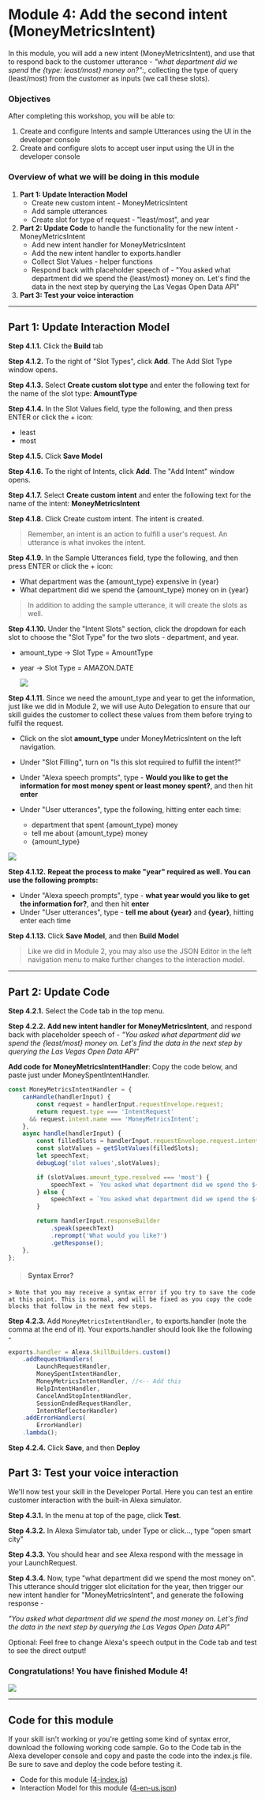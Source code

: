 # Module 4: Add the second intent (MoneyMetricsIntent)
In this module, you will add a new intent (MoneyMetricsIntent), and use that to respond back to the customer utterance -  *"what department did we spend the {type: least/most} money on?":*, collecting the type of query (least/most) from the customer as inputs (we call these slots).

### Objectives
After completing this workshop, you will be able to:

1. Create and configure Intents and sample Utterances using the UI in the developer console
2. Create and configure slots to accept user input using the UI in the developer console

### Overview of what we will be doing in this module

1. **Part 1: Update Interaction Model**
	- Create new custom intent - MoneyMetricsIntent
	- Add sample utterances
	- Create slot for type of request - "least/most", and year
2. **Part 2: Update Code** to handle the functionality for the new intent - MoneyMetricsIntent
	- Add new intent handler for MoneyMetricsIntent
	- Add the new intent handler to exports.handler
	- Collect Slot Values - helper functions
	- Respond back with placeholder speech of - "You asked what department did we spend the {least/most} money on. Let's find the data in the next step by querying the Las Vegas Open Data API"
3. **Part 3: Test your voice interaction**

---
## Part 1: Update Interaction Model

**Step 4.1.1.** Click the **Build** tab

**Step 4.1.2.** To the right of "Slot Types", click **Add**. The Add Slot Type window opens.

**Step 4.1.3.** Select **Create custom slot type** and enter the following text for the name of the slot type: **AmountType**

**Step 4.1.4.** In the Slot Values field, type the following, and then press ENTER or click the + icon:

- least
- most

**Step 4.1.5.** Click **Save Model**

**Step 4.1.6.** To the right of Intents, click **Add**. The "Add Intent" window opens.

**Step 4.1.7.** Select **Create custom intent** and enter the following text for the name of the intent: **MoneyMetricsIntent**

**Step 4.1.8.** Click Create custom intent. The intent is created.

> Remember, an intent is an action to fulfill a user's request. An utterance is what invokes the intent.

**Step 4.1.9.** In the Sample Utterances field, type the following, and then press ENTER or click the + icon:

- What department was the {amount_type} expensive in {year}
- What department did we spend the {amount_type} money on in {year}

> In addition to adding the sample utterance, it will create the slots as well.

**Step 4.1.10.** Under the "Intent Slots" section, click the dropdown for each slot to choose the "Slot Type" for the two slots - department, and year.

- amount_type -> Slot Type = AmountType
- year -> Slot Type = AMAZON.DATE

	![](http://ajotwani.s3.amazonaws.com/ask-workshop/images/adding-utterances.png)

**Step 4.1.11.** Since we need the amount_type and year to get the information, just like we did in Module 2, we will use Auto Delegation to ensure that our skill guides the customer to collect these values from them before trying to fulfil the request.
	
- Click on the slot **amount_type** under MoneyMetricsIntent on the left navigation.
- Under "Slot Filling", turn on "Is this slot required to fulfill the intent?"
- Under "Alexa speech prompts", type - **Would you like to get the information for most money spent or least money spent?**, and then hit **enter**
- Under "User utterances", type the following, hitting enter each time: 

	- department that spent {amount_type} money
	- tell me about  {amount_type} money
	- {amount_type}


![](http://ajotwani.s3.amazonaws.com/ask-workshop/images/required-slot-2.png)

**Step 4.1.12.** **Repeat the process to make "year" required as well. You can use the following prompts:**
	
- Under "Alexa speech prompts", type - **what year would you like to get the information for?**, and then hit **enter**
- Under "User utterances", type - **tell me about {year}** and **{year}**, hitting enter each time

**Step 4.1.13.** Click **Save Model**, and then **Build Model**

> Like we did in Module 2, you may also use the JSON Editor in the left navigation menu to make further changes to the interaction model.

---

## Part 2: Update Code

**Step 4.2.1.** Select the Code tab in the top menu.

**Step 4.2.2.** **Add new intent handler for MoneyMetricsIntent**, and respond back with placeholder speech of - *"You asked what department did we spend the {least/most} money on. Let's find the data in the next step by querying the Las Vegas Open Data API"*

**Add code for MoneyMetricsIntentHandler**: Copy the code below, and paste just under MoneySpentIntentHandler.

```js
const MoneyMetricsIntentHandler = {
	canHandle(handlerInput) {
		const request = handlerInput.requestEnvelope.request;
		return request.type === 'IntentRequest'
      && request.intent.name === 'MoneyMetricsIntent';
	},
	async handle(handlerInput) {
		const filledSlots = handlerInput.requestEnvelope.request.intent.slots;
		const slotValues = getSlotValues(filledSlots);
		let speechText;
		debugLog('slot values',slotValues);

		if (slotValues.amount_type.resolved === 'most') {
			speechText = `You asked what department did we spend the ${slotValues.amount_type.resolved} money on. Let's find the data in the next module by querying the Las Vegas Open Data API`;
		} else {
			speechText = `You asked what department did we spend the ${slotValues.amount_type.resolved} money on. Let's find the data in the next module by querying the Las Vegas Open Data API`;
		}

		return handlerInput.responseBuilder
			.speak(speechText)
			.reprompt('What would you like?')
			.getResponse();
	},
};
```

> #### Syntax Error?
	> Note that you may receive a syntax error if you try to save the code at this point. This is normal, and will be fixed as you copy the code blocks that follow in the next few steps.

**Step 4.2.3.** Add `MoneyMetricsIntentHandler,` to exports.handler (note the comma at the end of it). Your exports.handler should look like the following -

```js
exports.handler = Alexa.SkillBuilders.custom()
	.addRequestHandlers(
		LaunchRequestHandler,
		MoneySpentIntentHandler,
		MoneyMetricsIntentHandler, //<-- Add this
		HelpIntentHandler,
		CancelAndStopIntentHandler,
		SessionEndedRequestHandler,
		IntentReflectorHandler)
	.addErrorHandlers(
		ErrorHandler)
	.lambda();
```

**Step 4.2.4.** Click **Save**, and then **Deploy**

## Part 3: Test your voice interaction

We'll now test your skill in the Developer Portal. Here you can test an entire customer interaction with the built-in Alexa simulator.

**Step 4.3.1.** In the menu at top of the page, click **Test**.

**Step 4.3.2.** In Alexa Simulator tab, under Type or click…, type "open smart city"

**Step 4.3.3.** You should hear and see Alexa respond with the message in your LaunchRequest.

**Step 4.3.4.** Now, type "what department did we spend the most money on". This utterance should trigger slot elicitation for the year, then trigger our new intent handler for "MoneyMetricsIntent", and generate the following response -

*"You asked what department did we spend the most money on. Let's find the data in the next step by querying the Las Vegas Open Data API"*

Optional: Feel free to change Alexa's speech output in the Code tab and test to see the direct output!

### Congratulations! You have finished Module 4!

[![](http://ajotwani.s3.amazonaws.com/ask-workshop/images/5.png)](/Module%205%20-%20Respond%20to%20What%20department%20did%20we%20spend%20the%20most%20money%20on/README.md)

---

## Code for this module
If your skill isn't working or you're getting some kind of syntax error, download the following working code sample. Go to the Code tab in the Alexa developer console and copy and paste the code into the index.js file. Be sure to save and deploy the code before testing it.

- Code for this module ([4-index.js](4-index.js))
- Interaction Model for this module ([4-en-us.json](4-en-us.json))
